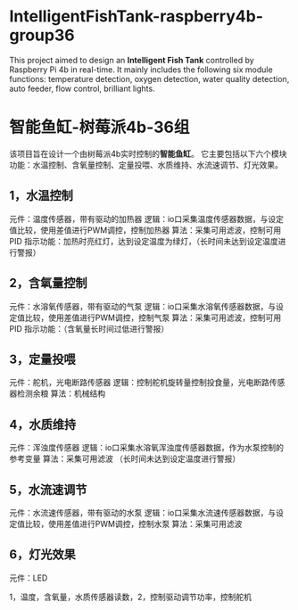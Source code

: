 # IntelligentFishTank-raspberry4b-group36
This project aimed to design an **Intelligent Fish Tank** controlled by Raspberry Pi 4b in real-time. 
It mainly includes the following six module functions: temperature detection, oxygen detection, water quality detection, auto feeder, flow control, brilliant lights.
# 智能鱼缸-树莓派4b-36组
该项目旨在设计一个由树莓派4b实时控制的**智能鱼缸**。
它主要包括以下六个模块功能：水温控制、含氧量控制、定量投喂、水质维持、水流速调节、灯光效果。

## 1，水温控制
元件：温度传感器，带有驱动的加热器
逻辑：io口采集温度传感器数据，与设定值比较，使用差值进行PWM调控，控制加热器
算法：采集可用滤波，控制可用PID
指示功能：加热时亮红灯，达到设定温度为绿灯，（长时间未达到设定温度进行警报）

## 2，含氧量控制
元件：水溶氧传感器，带有驱动的气泵
逻辑：io口采集水溶氧传感器数据，与设定值比较，使用差值进行PWM调控，控制气泵
算法：采集可用滤波，控制可用PID
指示功能：（含氧量长时间过低进行警报）

## 3，定量投喂
元件：舵机，光电断路传感器
逻辑：控制舵机旋转量控制投食量，光电断路传感器检测余粮
算法：机械结构

## 4，水质维持
元件：浑浊度传感器
逻辑：io口采集水溶氧浑浊度传感器数据，作为水泵控制的参考变量
算法：采集可用滤波
（长时间未达到设定温度进行警报）

## 5，水流速调节
元件：水流速传感器，带有驱动的水泵
逻辑：io口采集水流速传感器数据，与设定值比较，使用差值进行PWM调控，控制水泵
算法：采集可用滤波

## 6，灯光效果
元件：LED

1，温度，含氧量，水质传感器读数，2，控制驱动调节功率，控制舵机
